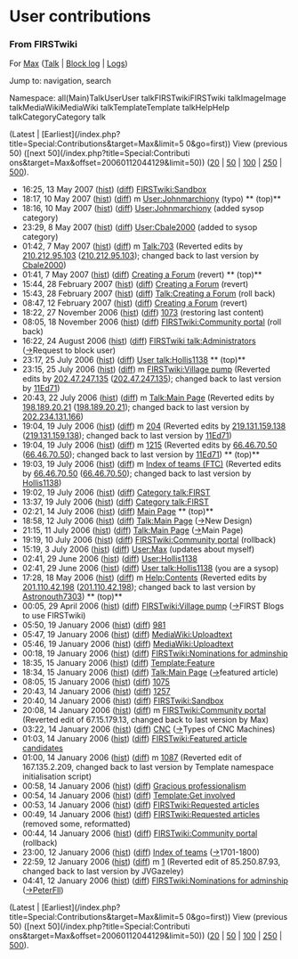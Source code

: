 # User contributions

### From FIRSTwiki

For [Max](User:Max "User:Max" ) ([Talk](User_talk:Max
"User talk:Max" ) | [Block
log](/index.php?title=Special:Log&type=block&page=User:Max "Special:Log" ) |
[Logs](/index.php?title=Special:Log&user=Max "Special:Log" ))

Jump to: navigation, search

Namespace:  all(Main)TalkUserUser talkFIRSTwikiFIRSTwiki talkImageImage
talkMediaWikiMediaWiki talkTemplateTemplate talkHelpHelp talkCategoryCategory
talk

(Latest | [Earliest](/index.php?title=Special:Contributions&target=Max&limit=5
0&go=first)) View (previous 50) ([next 50](/index.php?title=Special:Contributi
ons&target=Max&offset=20060112044129&limit=50))
([20](/index.php?title=Special:Contributions&target=Max&offset=0&limit=20) |
[50](/index.php?title=Special:Contributions&target=Max&offset=0&limit=50) |
[100](/index.php?title=Special:Contributions&target=Max&offset=0&limit=100) |
[250](/index.php?title=Special:Contributions&target=Max&offset=0&limit=250) |
[500](/index.php?title=Special:Contributions&target=Max&offset=0&limit=500)).

  * 16:25, 13 May 2007 ([hist](/index.php?title=FIRSTwiki:Sandbox&action=history "FIRSTwiki:Sandbox" )) ([diff](/index.php?title=FIRSTwiki:Sandbox&diff=prev&oldid=60388 "FIRSTwiki:Sandbox" )) [FIRSTwiki:Sandbox](FIRSTwiki:Sandbox "FIRSTwiki:Sandbox" )
  * 18:17, 10 May 2007 ([hist](/index.php?title=User:Johnmarchiony&action=history "User:Johnmarchiony" )) ([diff](/index.php?title=User:Johnmarchiony&diff=prev&oldid=60373 "User:Johnmarchiony" )) m [User:Johnmarchiony](User:Johnmarchiony "User:Johnmarchiony" ) (typo) ** (top)**
  * 18:16, 10 May 2007 ([hist](/index.php?title=User:Johnmarchiony&action=history "User:Johnmarchiony" )) ([diff](/index.php?title=User:Johnmarchiony&diff=prev&oldid=60372 "User:Johnmarchiony" )) [User:Johnmarchiony](User:Johnmarchiony "User:Johnmarchiony" ) (added sysop category)
  * 23:29, 8 May 2007 ([hist](/index.php?title=User:Cbale2000&action=history "User:Cbale2000" )) ([diff](/index.php?title=User:Cbale2000&diff=prev&oldid=60319 "User:Cbale2000" )) [User:Cbale2000](User:Cbale2000 "User:Cbale2000" ) (added to sysop category)
  * 01:42, 7 May 2007 ([hist](/index.php?title=Talk:703&action=history "Talk:703" )) ([diff](/index.php?title=Talk:703&diff=prev&oldid=60205 "Talk:703" )) m [Talk:703](Talk:703 "Talk:703" ) (Reverted edits by [210.212.95.103](Special:Contributions/210.212.95.103 "Special:Contributions/210.212.95.103" ) ([210.212.95.103](/index.php?title=User_talk:210.212.95.103&action=edit "User talk:210.212.95.103" )); changed back to last version by [Cbale2000](User:Cbale2000 "User:Cbale2000" ))
  * 01:41, 7 May 2007 ([hist](/index.php?title=Creating_a_Forum&action=history "Creating a Forum" )) ([diff](/index.php?title=Creating_a_Forum&diff=prev&oldid=60204 "Creating a Forum" )) [Creating a Forum](Creating_a_Forum "Creating a Forum" ) (revert) ** (top)**
  * 15:44, 28 February 2007 ([hist](/index.php?title=Creating_a_Forum&action=history "Creating a Forum" )) ([diff](/index.php?title=Creating_a_Forum&diff=prev&oldid=56345 "Creating a Forum" )) [Creating a Forum](Creating_a_Forum "Creating a Forum" ) (revert)
  * 15:43, 28 February 2007 ([hist](/index.php?title=Talk:Creating_a_Forum&action=history "Talk:Creating a Forum" )) ([diff](/index.php?title=Talk:Creating_a_Forum&diff=prev&oldid=56344 "Talk:Creating a Forum" )) [Talk:Creating a Forum](Talk:Creating_a_Forum "Talk:Creating a Forum" ) (roll back)
  * 08:47, 12 February 2007 ([hist](/index.php?title=Creating_a_Forum&action=history "Creating a Forum" )) ([diff](/index.php?title=Creating_a_Forum&diff=prev&oldid=54965 "Creating a Forum" )) [Creating a Forum](Creating_a_Forum "Creating a Forum" ) (revert)
  * 18:22, 27 November 2006 ([hist](/index.php?title=1073&action=history "1073" )) ([diff](/index.php?title=1073&diff=prev&oldid=51409 "1073" )) [1073](1073 "1073" ) (restoring last content)
  * 08:05, 18 November 2006 ([hist](/index.php?title=FIRSTwiki:Community_portal&action=history "FIRSTwiki:Community portal" )) ([diff](/index.php?title=FIRSTwiki:Community_portal&diff=prev&oldid=51213 "FIRSTwiki:Community portal" )) [FIRSTwiki:Community portal](FIRSTwiki:Community_portal "FIRSTwiki:Community portal" ) (roll back)
  * 16:22, 24 August 2006 ([hist](/index.php?title=FIRSTwiki_talk:Administrators&action=history "FIRSTwiki talk:Administrators" )) ([diff](/index.php?title=FIRSTwiki_talk:Administrators&diff=prev&oldid=49788 "FIRSTwiki talk:Administrators" )) [FIRSTwiki talk:Administrators](FIRSTwiki_talk:Administrators "FIRSTwiki talk:Administrators" ) ([→](FIRSTwiki_talk:Administrators#Request_to_block_user "FIRSTwiki talk:Administrators" )Request to block user)
  * 23:17, 25 July 2006 ([hist](/index.php?title=User_talk:Hollis1138&action=history "User talk:Hollis1138" )) ([diff](/index.php?title=User_talk:Hollis1138&diff=prev&oldid=49321 "User talk:Hollis1138" )) [User talk:Hollis1138](User_talk:Hollis1138 "User talk:Hollis1138" ) ** (top)**
  * 23:15, 25 July 2006 ([hist](/index.php?title=FIRSTwiki:Village_pump&action=history "FIRSTwiki:Village pump" )) ([diff](/index.php?title=FIRSTwiki:Village_pump&diff=prev&oldid=49320 "FIRSTwiki:Village pump" )) m [FIRSTwiki:Village pump](FIRSTwiki:Village_pump "FIRSTwiki:Village pump" ) (Reverted edits by [202.47.247.135](Special:Contributions/202.47.247.135 "Special:Contributions/202.47.247.135" ) ([202.47.247.135](/index.php?title=User_talk:202.47.247.135&action=edit "User talk:202.47.247.135" )); changed back to last version by [11Ed71](/index.php?title=User:11Ed71&action=edit "User:11Ed71" ))
  * 20:43, 22 July 2006 ([hist](/index.php?title=Talk:Main_Page&action=history "Talk:Main Page" )) ([diff](/index.php?title=Talk:Main_Page&diff=prev&oldid=49222 "Talk:Main Page" )) m [Talk:Main Page](Talk:Main_Page "Talk:Main Page" ) (Reverted edits by [198.189.20.21](Special:Contributions/198.189.20.21 "Special:Contributions/198.189.20.21" ) ([198.189.20.21](/index.php?title=User_talk:198.189.20.21&action=edit "User talk:198.189.20.21" )); changed back to last version by [202.234.131.166](/index.php?title=User:202.234.131.166&action=edit "User:202.234.131.166" ))
  * 19:04, 19 July 2006 ([hist](/index.php?title=204&action=history "204" )) ([diff](/index.php?title=204&diff=prev&oldid=49182 "204" )) m [204](204 "204" ) (Reverted edits by [219.131.159.138](Special:Contributions/219.131.159.138 "Special:Contributions/219.131.159.138" ) ([219.131.159.138](/index.php?title=User_talk:219.131.159.138&action=edit "User talk:219.131.159.138" )); changed back to last version by [11Ed71](/index.php?title=User:11Ed71&action=edit "User:11Ed71" ))
  * 19:04, 19 July 2006 ([hist](/index.php?title=1215&action=history "1215" )) ([diff](/index.php?title=1215&diff=prev&oldid=49181 "1215" )) m [1215](1215 "1215" ) (Reverted edits by [66.46.70.50](Special:Contributions/66.46.70.50 "Special:Contributions/66.46.70.50" ) ([66.46.70.50](/index.php?title=User_talk:66.46.70.50&action=edit "User talk:66.46.70.50" )); changed back to last version by [11Ed71](/index.php?title=User:11Ed71&action=edit "User:11Ed71" )) ** (top)**
  * 19:03, 19 July 2006 ([hist](/index.php?title=Index_of_teams_%28FTC%29&action=history "Index of teams \(FTC\)" )) ([diff](/index.php?title=Index_of_teams_%28FTC%29&diff=prev&oldid=49180 "Index of teams \(FTC\)" )) m [Index of teams (FTC)](Index_of_teams_%28FTC%29 "Index of teams \(FTC\)" ) (Reverted edits by [66.46.70.50](Special:Contributions/66.46.70.50 "Special:Contributions/66.46.70.50" ) ([66.46.70.50](/index.php?title=User_talk:66.46.70.50&action=edit "User talk:66.46.70.50" )); changed back to last version by [Hollis1138](User:Hollis1138 "User:Hollis1138" ))
  * 19:02, 19 July 2006 ([hist](/index.php?title=Category_talk:FIRST&action=history "Category talk:FIRST" )) ([diff](/index.php?title=Category_talk:FIRST&diff=prev&oldid=49179 "Category talk:FIRST" )) [Category talk:FIRST](Category_talk:FIRST "Category talk:FIRST" )
  * 13:37, 19 July 2006 ([hist](/index.php?title=Category_talk:FIRST&action=history "Category talk:FIRST" )) ([diff](/index.php?title=Category_talk:FIRST&diff=prev&oldid=49169 "Category talk:FIRST" )) [Category talk:FIRST](Category_talk:FIRST "Category talk:FIRST" )
  * 02:21, 14 July 2006 ([hist](/index.php?title=Main_Page&action=history "Main Page" )) ([diff](/index.php?title=Main_Page&diff=prev&oldid=48906 "Main Page" )) [Main Page](Main_Page "Main Page" ) ** (top)**
  * 18:58, 12 July 2006 ([hist](/index.php?title=Talk:Main_Page&action=history "Talk:Main Page" )) ([diff](/index.php?title=Talk:Main_Page&diff=prev&oldid=48891 "Talk:Main Page" )) [Talk:Main Page](Talk:Main_Page "Talk:Main Page" ) ([→](Talk:Main_Page#New_Design "Talk:Main Page" )New Design)
  * 21:15, 11 July 2006 ([hist](/index.php?title=Talk:Main_Page&action=history "Talk:Main Page" )) ([diff](/index.php?title=Talk:Main_Page&diff=prev&oldid=48816 "Talk:Main Page" )) [Talk:Main Page](Talk:Main_Page "Talk:Main Page" ) ([→](Talk:Main_Page#Main_Page "Talk:Main Page" )Main Page)
  * 19:19, 10 July 2006 ([hist](/index.php?title=FIRSTwiki:Community_portal&action=history "FIRSTwiki:Community portal" )) ([diff](/index.php?title=FIRSTwiki:Community_portal&diff=prev&oldid=48625 "FIRSTwiki:Community portal" )) [FIRSTwiki:Community portal](FIRSTwiki:Community_portal "FIRSTwiki:Community portal" ) (rollback)
  * 15:19, 3 July 2006 ([hist](/index.php?title=User:Max&action=history "User:Max" )) ([diff](/index.php?title=User:Max&diff=prev&oldid=48419 "User:Max" )) [User:Max](User:Max "User:Max" ) (updates about myself)
  * 02:41, 29 June 2006 ([hist](/index.php?title=User:Hollis1138&action=history "User:Hollis1138" )) ([diff](/index.php?title=User:Hollis1138&diff=prev&oldid=48395 "User:Hollis1138" )) [User:Hollis1138](User:Hollis1138 "User:Hollis1138" )
  * 02:41, 29 June 2006 ([hist](/index.php?title=User_talk:Hollis1138&action=history "User talk:Hollis1138" )) ([diff](/index.php?title=User_talk:Hollis1138&diff=prev&oldid=48394 "User talk:Hollis1138" )) [User talk:Hollis1138](User_talk:Hollis1138 "User talk:Hollis1138" ) (you are a sysop)
  * 17:28, 18 May 2006 ([hist](/index.php?title=Help:Contents&action=history "Help:Contents" )) ([diff](/index.php?title=Help:Contents&diff=prev&oldid=47315 "Help:Contents" )) m [Help:Contents](Help:Contents "Help:Contents" ) (Reverted edits by [201.110.42.198](Special:Contributions/201.110.42.198 "Special:Contributions/201.110.42.198" ) ([201.110.42.198](/index.php?title=User_talk:201.110.42.198&action=edit "User talk:201.110.42.198" )); changed back to last version by [Astronouth7303](User:Astronouth7303 "User:Astronouth7303" )) ** (top)**
  * 00:05, 29 April 2006 ([hist](/index.php?title=FIRSTwiki:Village_pump&action=history "FIRSTwiki:Village pump" )) ([diff](/index.php?title=FIRSTwiki:Village_pump&diff=prev&oldid=46603 "FIRSTwiki:Village pump" )) [FIRSTwiki:Village pump](FIRSTwiki:Village_pump "FIRSTwiki:Village pump" ) ([→](FIRSTwiki:Village_pump#FIRST_Blogs_to_use_FIRSTwiki "FIRSTwiki:Village pump" )FIRST Blogs to use FIRSTwiki)
  * 05:50, 19 January 2006 ([hist](/index.php?title=981&action=history "981" )) ([diff](/index.php?title=981&diff=prev&oldid=42675 "981" )) [981](981 "981" )
  * 05:47, 19 January 2006 ([hist](/index.php?title=MediaWiki:Uploadtext&action=history "MediaWiki:Uploadtext" )) ([diff](/index.php?title=MediaWiki:Uploadtext&diff=prev&oldid=42674 "MediaWiki:Uploadtext" )) [MediaWiki:Uploadtext](MediaWiki:Uploadtext "MediaWiki:Uploadtext" )
  * 05:46, 19 January 2006 ([hist](/index.php?title=MediaWiki:Uploadtext&action=history "MediaWiki:Uploadtext" )) ([diff](/index.php?title=MediaWiki:Uploadtext&diff=prev&oldid=42673 "MediaWiki:Uploadtext" )) [MediaWiki:Uploadtext](MediaWiki:Uploadtext "MediaWiki:Uploadtext" )
  * 00:18, 19 January 2006 ([hist](/index.php?title=FIRSTwiki:Nominations_for_adminship&action=history "FIRSTwiki:Nominations for adminship" )) ([diff](/index.php?title=FIRSTwiki:Nominations_for_adminship&diff=prev&oldid=42659 "FIRSTwiki:Nominations for adminship" )) [FIRSTwiki:Nominations for adminship](FIRSTwiki:Nominations_for_adminship "FIRSTwiki:Nominations for adminship" )
  * 18:35, 15 January 2006 ([hist](/index.php?title=Template:Feature&action=history "Template:Feature" )) ([diff](/index.php?title=Template:Feature&diff=prev&oldid=42550 "Template:Feature" )) [Template:Feature](Template:Feature "Template:Feature" )
  * 18:34, 15 January 2006 ([hist](/index.php?title=Talk:Main_Page&action=history "Talk:Main Page" )) ([diff](/index.php?title=Talk:Main_Page&diff=prev&oldid=42549 "Talk:Main Page" )) [Talk:Main Page](Talk:Main_Page "Talk:Main Page" ) ([→](Talk:Main_Page#featured_article "Talk:Main Page" )featured article)
  * 08:05, 15 January 2006 ([hist](/index.php?title=1075&action=history "1075" )) ([diff](/index.php?title=1075&diff=prev&oldid=42544 "1075" )) [1075](1075 "1075" )
  * 20:43, 14 January 2006 ([hist](/index.php?title=1257&action=history "1257" )) ([diff](/index.php?title=1257&diff=prev&oldid=42483 "1257" )) [1257](1257 "1257" )
  * 20:40, 14 January 2006 ([hist](/index.php?title=FIRSTwiki:Sandbox&action=history "FIRSTwiki:Sandbox" )) ([diff](/index.php?title=FIRSTwiki:Sandbox&diff=prev&oldid=42482 "FIRSTwiki:Sandbox" )) [FIRSTwiki:Sandbox](FIRSTwiki:Sandbox "FIRSTwiki:Sandbox" )
  * 20:08, 14 January 2006 ([hist](/index.php?title=FIRSTwiki:Community_portal&action=history "FIRSTwiki:Community portal" )) ([diff](/index.php?title=FIRSTwiki:Community_portal&diff=prev&oldid=42472 "FIRSTwiki:Community portal" )) m [FIRSTwiki:Community portal](FIRSTwiki:Community_portal "FIRSTwiki:Community portal" ) (Reverted edit of 67.15.179.13, changed back to last version by Max)
  * 03:22, 14 January 2006 ([hist](/index.php?title=CNC&action=history "CNC" )) ([diff](/index.php?title=CNC&diff=prev&oldid=42412 "CNC" )) [CNC](CNC "CNC" ) ([→](CNC#Types_of_CNC_Machines "CNC" )Types of CNC Machines)
  * 01:03, 14 January 2006 ([hist](/index.php?title=FIRSTwiki:Featured_article_candidates&action=history "FIRSTwiki:Featured article candidates" )) ([diff](/index.php?title=FIRSTwiki:Featured_article_candidates&diff=prev&oldid=42391 "FIRSTwiki:Featured article candidates" )) [FIRSTwiki:Featured article candidates](FIRSTwiki:Featured_article_candidates "FIRSTwiki:Featured article candidates" )
  * 01:00, 14 January 2006 ([hist](/index.php?title=1087&action=history "1087" )) ([diff](/index.php?title=1087&diff=prev&oldid=42390 "1087" )) m [1087](1087 "1087" ) (Reverted edit of 167.135.2.209, changed back to last version by Template namespace initialisation script)
  * 00:58, 14 January 2006 ([hist](/index.php?title=Gracious_professionalism&action=history "Gracious professionalism" )) ([diff](/index.php?title=Gracious_professionalism&diff=prev&oldid=42389 "Gracious professionalism" )) [Gracious professionalism](Gracious_professionalism "Gracious professionalism" )
  * 00:54, 14 January 2006 ([hist](/index.php?title=Template:Get_involved&action=history "Template:Get involved" )) ([diff](/index.php?title=Template:Get_involved&diff=prev&oldid=42388 "Template:Get involved" )) [Template:Get involved](Template:Get_involved "Template:Get involved" )
  * 00:53, 14 January 2006 ([hist](/index.php?title=FIRSTwiki:Requested_articles&action=history "FIRSTwiki:Requested articles" )) ([diff](/index.php?title=FIRSTwiki:Requested_articles&diff=prev&oldid=42387 "FIRSTwiki:Requested articles" )) [FIRSTwiki:Requested articles](FIRSTwiki:Requested_articles "FIRSTwiki:Requested articles" )
  * 00:49, 14 January 2006 ([hist](/index.php?title=FIRSTwiki:Requested_articles&action=history "FIRSTwiki:Requested articles" )) ([diff](/index.php?title=FIRSTwiki:Requested_articles&diff=prev&oldid=42386 "FIRSTwiki:Requested articles" )) [FIRSTwiki:Requested articles](FIRSTwiki:Requested_articles "FIRSTwiki:Requested articles" ) (removed some, reformatted)
  * 00:44, 14 January 2006 ([hist](/index.php?title=FIRSTwiki:Community_portal&action=history "FIRSTwiki:Community portal" )) ([diff](/index.php?title=FIRSTwiki:Community_portal&diff=prev&oldid=42385 "FIRSTwiki:Community portal" )) [FIRSTwiki:Community portal](FIRSTwiki:Community_portal "FIRSTwiki:Community portal" ) (rollback)
  * 23:00, 12 January 2006 ([hist](/index.php?title=Index_of_teams&action=history "Index of teams" )) ([diff](/index.php?title=Index_of_teams&diff=prev&oldid=42326 "Index of teams" )) [Index of teams](Index_of_teams "Index of teams" ) ([→](Index_of_teams#1701-1800 "Index of teams" )1701-1800)
  * 22:59, 12 January 2006 ([hist](/index.php?title=1&action=history "1" )) ([diff](/index.php?title=1&diff=prev&oldid=42325 "1" )) m [1](1 "1" ) (Reverted edit of 85.250.87.93, changed back to last version by JVGazeley)
  * 04:41, 12 January 2006 ([hist](/index.php?title=FIRSTwiki:Nominations_for_adminship&action=history "FIRSTwiki:Nominations for adminship" )) ([diff](/index.php?title=FIRSTwiki:Nominations_for_adminship&diff=prev&oldid=42304 "FIRSTwiki:Nominations for adminship" )) [FIRSTwiki:Nominations for adminship](FIRSTwiki:Nominations_for_adminship "FIRSTwiki:Nominations for adminship" ) ([→](FIRSTwiki:Nominations_for_adminship#User:PeterFll.7CPeterFll "FIRSTwiki:Nominations for adminship" )[PeterFll](User:PeterFll "User:PeterFll" ))

(Latest | [Earliest](/index.php?title=Special:Contributions&target=Max&limit=5
0&go=first)) View (previous 50) ([next 50](/index.php?title=Special:Contributi
ons&target=Max&offset=20060112044129&limit=50))
([20](/index.php?title=Special:Contributions&target=Max&offset=0&limit=20) |
[50](/index.php?title=Special:Contributions&target=Max&offset=0&limit=50) |
[100](/index.php?title=Special:Contributions&target=Max&offset=0&limit=100) |
[250](/index.php?title=Special:Contributions&target=Max&offset=0&limit=250) |
[500](/index.php?title=Special:Contributions&target=Max&offset=0&limit=500)).


